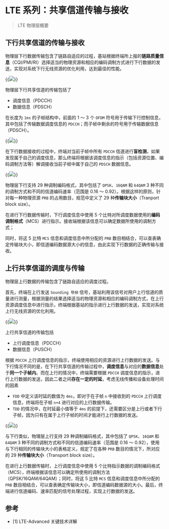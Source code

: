 # LTE 系列：共享信道传输与接收


> LTE 物理层概要

<!--more-->

## 下行共享信道的传输与接收

物理层下行数据传输包含了链路自适应的过程，基站根据终端所上报的**链路质量信息**（CQI/PMI/RI）选择适当的物理资源和相应的编码调制方式进行下行数据的发送，实现对系统下行无线资源的优化利用，达到最佳的性能。

{{<image src="https://cdn.jsdelivr.net/gh/techkoala/techkoala.github.io@master/images/WirelessCommunication/LTE/LTE_Physical_Layer/LTE_physical_layer_44.webp" caption="信道状态信息反馈和下行链路自适应传输">}}

物理层下行共享信道的传输包括了

- 调度信息（PDCCH）
- 数据信息（PDSCH）

在长度为 `1ms` 的子帧结构中，前面的 1 ～ 3 个 `OFDM` 符号用于传输下行控制信息，其中包括了传输数据调度信息的 `PDCCH`；而子帧中剩余的符号用于传输数据信息（PDSCH）。

{{<image src="https://cdn.jsdelivr.net/gh/techkoala/techkoala.github.io@master/images/WirelessCommunication/LTE/LTE_Physical_Layer/LTE_physical_layer_45.webp" caption="下行数据传输的子帧结构">}}

在下行数据接收的过程中，终端对当前子帧中所有 `PDCCH` 信道进行**盲检测**，如果发现属于自己的调度信息，那么终端将根据该调度信息的指示（包括资源位置、编码调制方法等）解调接收当前子帧中属于自己的 `PDSCH` 数据信息。

{{<image src="https://cdn.jsdelivr.net/gh/techkoala/techkoala.github.io@master/images/WirelessCommunication/LTE/LTE_Physical_Layer/LTE_physical_layer_46.webp" caption="下行数据的调度与传输">}}

物理层下行支持 29 种调制编码格式，其中包括了 `QPSK`、`16QAM` 和 `64QAM` 3 种不同的调制方式和不同的信道编码速率（范围是 0.16 ～ 0.92）。根据这样的原则，针对每一种物理资源 `PRB` 的占用数目，规范中定义了 29 种**传输块大小**（Tranport block size）。

在进行下行数据传输时，下行调度信息中使用 5 个比特对所调度数据使用的**编码调制格式**（MCS）进行指示。接收端根据该信息可以确定数据所使用的调制方式；

同时，将这 5 比特 `MCS` 信息和调度信息中所分配的 `PRB` 数目相结合，可以查表确定传输块大小，即信道编码数据源大小的信息，由此实现下行数据的正确传输与接收。

## 上行共享信道的调度与传输

物理层上行数据的传输包含了链路自适应的调度过程。

首先，终端在上行发送 `Sounding 导频` 信号，基站利用该信号对用户上行信道的质量进行测量，根据测量的结果选择适当的物理资源和相应的编码调制方式，在上行资源调度信息中进行指示，终端根据基站的指示进行上行数据的发送，实现对系统上行无线资源的优化利用。

{{<image src="https://cdn.jsdelivr.net/gh/techkoala/techkoala.github.io@master/images/WirelessCommunication/LTE/LTE_Physical_Layer/LTE_physical_layer_47.webp" caption="Sounding 导频和上行链路自适应">}}

上行共享信道的传输包括

- 上行调度信息（PDCCH）
- 数据信息（PUSCH）

根据 `PDCCH` 上行调度信息的指示，终端使用相应的资源进行上行数据的发送。与下行情况不同的是，在下行共享信道的传输过程中，**调度信息**与对应的**数据信息**处于**同一个子帧内**。而在上行的情况中，终端需要根据 `PDCCH` 调度信息的指示，进行上行数据的发送，因此二者之间**存在一定的时延**，考虑无线传播和设备处理时间的因素

- `FDD` 中定义该时延的数值为 `4ms`，即对于在子帧 `n` 中接收到的 `PDCCH` 上行调度信息，终端将在子帧 `n+4` 进行对应的上行数据传输。
- `TDD` 的情况中，在时延最小值等于 `4ms` 的前提下，还需要区分是上行或者下行子帧，因为只有在属于上行子帧的时间才能进行上行数据的发送。

{{<image src="https://cdn.jsdelivr.net/gh/techkoala/techkoala.github.io@master/images/WirelessCommunication/LTE/LTE_Physical_Layer/LTE_physical_layer_48.webp" caption="上行数据的调度与传输">}}

与下行类似，物理层上行支持 29 种调制编码格式，其中包括了 `QPSK`、`16QAM` 和 `64QAM` 3 种不同的调制方式和不同的信道编码速率（范围是 0.16 ～ 0.92），使用与下行相同的传输块大小的表格定义，规定了在各种 `PRB` 数目的情况下，所对应的 29 种**传输块大小**（Transport block size）。

在进行上行数据传输时，上行调度信息中使用 5 个比特指示数据的调制编码格式（MCS），终端根据该信息可以确定所使用的调制方法（QPSK/16QAM/64QAM）；同时，将这 5 比特 `MCS` 信息和调度信息中所分配的 `PRB` 数目相结合，可以查表确定传输块大小，即信道编码数据源的大小。最后，终端进行信道编码、速率匹配的信号处理过程，实现上行数据的发送。

## 参考

- [1] LTE-Advanced 关键技术详解
